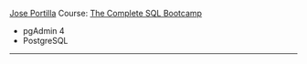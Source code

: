 <a href="https://www.udemy.com/user/joseportilla/" target="_blank">Jose Portilla</a> Course: <a href="https://www.udemy.com/course/the-complete-sql-bootcamp/" target="_blank">The Complete SQL Bootcamp</a>

<ul>
  <li>pgAdmin 4</li>
  <li>PostgreSQL</li>
</ul>
<hr>
